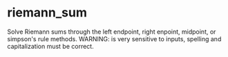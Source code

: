 # riemann_sum

Solve Riemann sums through the left endpoint, right enpoint, midpoint, or simpson's rule methods. 
WARNING: is very sensitive to inputs, spelling and capitalization must be correct. 
